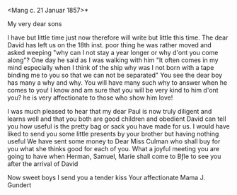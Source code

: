  <Mang c. 21 Januar 1857>*

My very dear sons

I have but little time just now therefore will write but little this time. The dear David has left us on the 18th inst. poor thing he was rather moved and asked weeping "why can I not stay a year longer or why d'ont you come along"? One day he said as I was walking with him "It often comes in my mind especially when I think of the ship why was I not born with a tape binding me to you so that we can not be separated" You see the dear boy has many a why and why. You will have many such why to answer when he comes to you! I know and am sure that you will be very kind to him d'ont you? he is very affectionate to those who show him love!

I was much pleased to hear that my dear Paul is now truly diligent and learns well and that you both are good children and obedient David can tell you how useful is the pretty bag or sack you have made for us. I would have liked to send you some little presents by your brother but having nothing useful We have sent some money to Dear Miss Culman who shall buy for you what she thinks good for each of you. What a joyful meeting you are going to have when Herman, Samuel, Marie shall come to Bƒle to see you after the arrival of David

Now sweet boys I send you a tender kiss
 Your affectionate Mama
 J. Gundert

